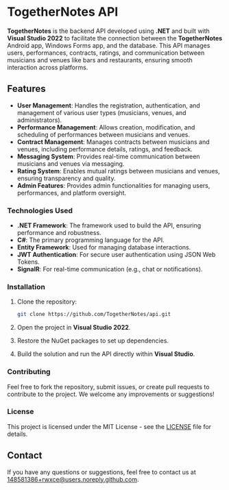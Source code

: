 # TogetherNotes API

**TogetherNotes** is the backend API developed using **.NET** and built with **Visual Studio 2022** to facilitate the connection between the **TogetherNotes** Android app, Windows Forms app, and the database. This API manages users, performances, contracts, ratings, and communication between musicians and venues like bars and restaurants, ensuring smooth interaction across platforms.

## Features

- **User Management**: Handles the registration, authentication, and management of various user types (musicians, venues, and administrators).
- **Performance Management**: Allows creation, modification, and scheduling of performances between musicians and venues.
- **Contract Management**: Manages contracts between musicians and venues, including performance details, ratings, and feedback.
- **Messaging System**: Provides real-time communication between musicians and venues via messaging.
- **Rating System**: Enables mutual ratings between musicians and venues, ensuring transparency and quality.
- **Admin Features**: Provides admin functionalities for managing users, performances, and platform oversight.

### Technologies Used

- **.NET Framework**: The framework used to build the API, ensuring performance and robustness.
- **C#**: The primary programming language for the API.
- **Entity Framework**: Used for managing database interactions.
- **JWT Authentication**: For secure user authentication using JSON Web Tokens.
- **SignalR**: For real-time communication (e.g., chat or notifications).

### Installation

1. Clone the repository:
   ```bash
   git clone https://github.com/TogetherNotes/api.git
   ```

2. Open the project in **Visual Studio 2022**.

3. Restore the NuGet packages to set up dependencies.

4. Build the solution and run the API directly within **Visual Studio**.

### Contributing

Feel free to fork the repository, submit issues, or create pull requests to contribute to the project. We welcome any improvements or suggestions!

### License

This project is licensed under the MIT License - see the [LICENSE](LICENSE) file for details.

## Contact

If you have any questions or suggestions, feel free to contact us at 148581386+rwxce@users.noreply.github.com.
